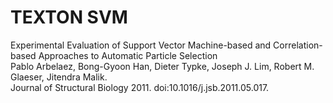 TEXTON SVM
==========

Experimental Evaluation of Support Vector Machine-based and Correlation-based Approaches to Automatic Particle Selection<br>
Pablo Arbelaez, Bong-Gyoon Han, Dieter Typke, Joseph J. Lim, Robert M. Glaeser, Jitendra Malik.<br>
Journal of Structural Biology 2011. doi:10.1016/j.jsb.2011.05.017.


